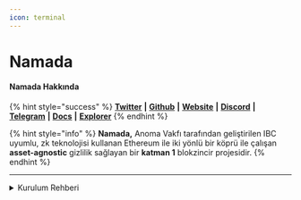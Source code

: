 ```yaml
---
icon: terminal
---
```


# Namada

#### **Namada Hakkında**

{% hint style="success" %}
[**Twitter**](https://twitter.com/namada) **|** [**Github**](https://github.com/anoma/namada) **|** [**Website**](https://namada.net/) **|** [**Discord**](https://discord.gg/namada) **|** [**Telegram**](https://t.me/+uB3fAFC56KIzZDVk) **|** [**Docs**](https://docs.namada.net/) **|** [**Explorer**](https://namada.info/)
{% endhint %}

{% hint style="info" %}
**Namada,** Anoma Vakfı tarafından geliştirilen IBC uyumlu, zk teknolojisi kullanan Ethereum ile iki yönlü bir köprü ile çalışan **asset-agnostic** gizlilik sağlayan bir **katman 1** blokzincir projesidir.
{% endhint %}

***

<details>

<summary>Kurulum Rehberi</summary>

#### Sistem Gereksinimleri

```csharp
CPU	  4 core
RAM	  16GB
Storage	  1TB
OS	  Ubuntu 22.04
```

**Paket Güncellemeleri ve Bağımlılklar**

```csharp
sudo apt update && sudo apt upgrade -y
sudo apt-get install -y make git-core libssl-dev pkg-config libclang-12-dev build-essential protobuf-compiler
```

**Go Kurulumu**

```csharp
cd $HOME
! [ -x "$(command -v go)" ] && {
VER="1.20.3"
wget "<https://golang.org/dl/go$VER.linux-amd64.tar.gz>"
sudo rm -rf /usr/local/go
sudo tar -C /usr/local -xzf "go$VER.linux-amd64.tar.gz"
rm "go$VER.linux-amd64.tar.gz"
[ ! -f ~/.bash_profile ] && touch ~/.bash_profile
echo "export PATH=$PATH:/usr/local/go/bin:~/go/bin" >> ~/.bash_profile
source $HOME/.bash_profile
}
[ ! -d ~/go/bin ] && mkdir -p ~/go/bin
```

_**Cüzdan bilgilerinizi ve validatör bilgilerinizi güncelleyin. Değişkenleri export edin. Port ayarlayın.(gerekliyse)**_

```csharp
NAMADA_PORT=26
echo "export NAMADA_PORT="$NAMADA_PORT"" >> $HOME/.bash_profile
echo "export ALIAS="CHOOSE_A_NAME_FOR_YOUR_VALIDATOR"" >> $HOME/.bash_profile
echo "export MEMO="CHOOSE_YOUR_tpknam_ADDRESS"" >> $HOME/.bash_profile
echo "export WALLET="wallet"" >> $HOME/.bash_profile
echo "export PUBLIC_IP=$(wget -qO- [eth0.me](<http://eth0.me/>))" >> $HOME/.bash_profile
echo "export TM_HASH="v0.1.4-abciplus"" >> $HOME/.bash_profile
echo "export CHAIN_ID="shielded-expedition.88f17d1d14"" >> $HOME/.bash_profile
echo "export BASE_DIR="$HOME/.local/share/namada"" >> $HOME/.bash_profile
source $HOME/.bash_profile
```

**Rust yükleyin.**

```csharp
curl --proto '=https' --tlsv1.2 -sSf [<https://sh.rustup.rs>](<https://sh.rustup.rs/>) | sh -s -- -y
source $HOME/.cargo/env
```

**CometBFT yükleyin.**

```csharp
cd $HOME
rm -rf cometbft
git clone <https://github.com/cometbft/cometbft.git>
cd cometbft
git checkout v0.37.2
make build
sudo cp $HOME/cometbft/build/cometbft /usr/local/bin/
cometbft version

```

**Namada indirin ve kurun.**

```csharp
cd $HOME
rm -rf namada
git clone <https://github.com/anoma/namada>
cd namada
wget <https://github.com/anoma/namada/releases/download/v0.32.1/namada-v0.32.1-Linux-x86_64.tar.gz>
tar -xvf namada-v0.32.1-Linux-x86_64.tar.gz
rm namada-v0.32.1-Linux-x86_64.tar.gz
cd namada-v0.32.1-Linux-x86_64
sudo mv namad* /usr/local/bin/
if [ ! -d "$BASE_DIR" ]; then
mkdir -p "$BASE_DIR"
fi
```

_**Namada versionu kontrol edin.**_

```csharp
namada --version
```

*   **Pre-Genesis Validatör iseniz;**

    ```csharp
    cd $HOME
    cp -r ~/.namada/pre-genesis $BASE_DIR/
    namada client utils join-network --chain-id $CHAIN_ID --genesis-validator $ALIAS
    ```

**Full Node veya Post-Genesis iseniz;**

```csharp
namada client utils join-network --chain-id $CHAIN_ID
```

**Servis dosyası oluşturma**

```csharp
sudo tee /etc/systemd/system/namadad.service > /dev/null <<EOF
[Unit]
Description=namada
After=network-online.target

[Service]
User=$USER
WorkingDirectory=$BASE_DIR
Environment=TM_LOG_LEVEL=p2p:none,pex:error
Environment=NAMADA_CMT_STDOUT=true
ExecStart=$(which namada) node ledger run
StandardOutput=syslog
StandardError=syslog
Restart=always
RestartSec=10
LimitNOFILE=65535

[Install]
WantedBy=multi-user.target
EOF
```

**Servis dosyasını başlatma ve loglara bakma**

```csharp
sudo systemctl daemon-reload
sudo systemctl enable namadad
sudo systemctl restart namadad && sudo journalctl -u namadad -f
```

*   **☠ Node’u kapatma ve kaldırma ☠**

    ```csharp
    sudo systemctl stop namadad
    sudo systemctl disable namadad
    sudo rm -rf /etc/systemd/system/namadad.service
    sudo systemctl daemon-reload
    sudo rm $(which namada)
    sudo rm -rf $HOME/.local/share/namada/shielded-expedition.88f17d1d14
    ```

</details>
